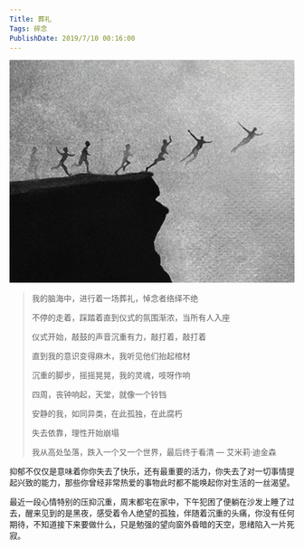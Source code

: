 ```yaml
---
Title: 葬礼
Tags: 碎念
PublishDate: 2019/7/10 00:16:00 
---
```


![葬礼](./imgs/zangli.png)

> 我的脑海中，进行着一场葬礼，悼念者络绎不绝
>
> 不停的走着，踩踏着直到仪式的氛围渐浓，当所有人入座
>
> 仪式开始，敲鼓的声音沉重有力，敲打着，敲打着
>
> 直到我的意识变得麻木，我听见他们抬起棺材
>
> 沉重的脚步，摇摇晃晃，我的灵魂，吱呀作响
>
> 四周，丧钟响起，天堂，就像一个铃铛
>
> 安静的我，如同异类，在此孤独，在此腐朽
>
> 失去依靠，理性开始崩塌
>
> 我从高处坠落，跌入一个又一个世界，最后终于看清
>                                                                                                                                                                             — 艾米莉·迪金森

抑郁不仅仅是意味着你你失去了快乐，还有最重要的活力，你失去了对一切事情提起兴致的能力，那些你曾经非常热爱的事物此时都不能唤起你对生活的一丝渴望。

最近一段心情特别的压抑沉重，周末都宅在家中，下午犯困了便躺在沙发上睡了过去，醒来见到的是黑夜，感受着令人绝望的孤独，伴随着沉重的头痛，你没有任何期待，不知道接下来要做什么，只是勉强的望向窗外昏暗的天空，思绪陷入一片死寂。